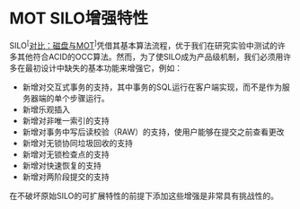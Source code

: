 # MOT SILO增强特性<a name="ZH-CN_TOPIC_0289900804"></a>

SILO<sup>\[</sup>[对比：磁盘与MOT](对比-磁盘与MOT.md)<sup>\]</sup>凭借其基本算法流程，优于我们在研究实验中测试的许多其他符合ACID的OCC算法。然而，为了使SILO成为产品级机制，我们必须用许多在最初设计中缺失的基本功能来增强它，例如：

-   新增对交互式事务的支持，其中事务的SQL运行在客户端实现，而不是作为服务器端的单个步骤运行。
-   新增乐观插入
-   新增对非唯一索引的支持
-   新增对事务中写后读校验（RAW）的支持，使用户能够在提交之前查看更改
-   新增对无锁协同垃圾回收的支持
-   新增对无锁检查点的支持
-   新增对快速恢复的支持
-   新增对两阶段提交的支持

在不破坏原始SILO的可扩展特性的前提下添加这些增强是非常具有挑战性的。

